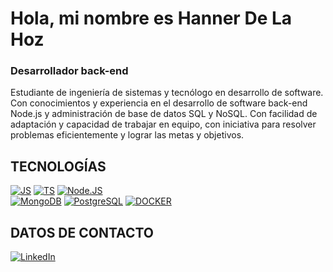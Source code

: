 # Hola, mi nombre es Hanner De La Hoz
### Desarrollador back-end

Estudiante de ingeniería de sistemas y tecnólogo en desarrollo de software. Con conocimientos y experiencia en el desarrollo de software back-end Node.js y administración de base de datos SQL y NoSQL. Con facilidad de adaptación y capacidad de trabajar en equipo, con iniciativa para resolver problemas eficientemente y lograr las metas y objetivos.

## TECNOLOGÍAS
[![JS](https://img.shields.io/badge/JavaScript-323330?style=for-the-badge&logo=javascript&logoColor=F7DF1E&labelColor=101010)]()
[![TS](https://img.shields.io/badge/TypeScript-007ACC?style=for-the-badge&logo=typescript&logoColor=white&labelColor=101010)]()
[![Node.JS](https://img.shields.io/badge/Node.JS-339933?style=for-the-badge&logo=node.js&logoColor=white&labelColor=101010)]()
<br>
[![MongoDB](https://img.shields.io/badge/MongoDB-47A248?style=for-the-badge&logo=mongodb&logoColor=white&labelColor=101010)]()
[![PostgreSQL](https://img.shields.io/badge/PostgreSQL-316192?style=for-the-badge&logo=postgresql&logoColor=white&labelColor=101010)]()
[![DOCKER](https://img.shields.io/badge/Docker-2CA5E0?style=for-the-badge&logo=docker&logoColor=white&labelColor=101010)]()

## DATOS DE CONTACTO
[![LinkedIn](https://img.shields.io/badge/LinkedIn-Hanner_De_La_Hoz-0077B5?style=for-the-badge&logo=linkedin&logoColor=white&labelColor=101010)](https://www.linkedin.com/in/hannerdlh)
